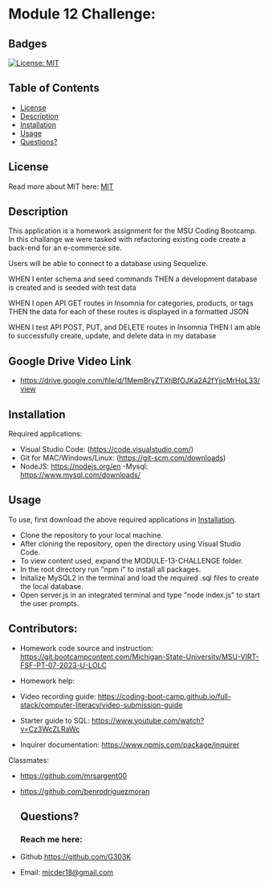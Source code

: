 # Module 12 Challenge:

## Badges

[![License: MIT](https://img.shields.io/badge/License-MIT-yellow.svg)](https://opensource.org/licenses/MIT)

## Table of Contents

- [License](#license)
- [Description](#description)
- [Installation](#installation)
- [Usage](#usage)
- [Questions?](#questions)

## License

Read more about MIT here:
[MIT](https://opensource.org/licenses/MIT)

## Description

This application is a homework assignment for the MSU Coding Bootcamp.
In this challange we were tasked with refactoring existing code create a back-end for an e-commerce site.

Users will be able to connect to a database using Sequelize.

WHEN I enter schema and seed commands
THEN a development database is created and is seeded with test data

WHEN I open API GET routes in Insomnia for categories, products, or tags
THEN the data for each of these routes is displayed in a formatted JSON

WHEN I test API POST, PUT, and DELETE routes in Insomnia
THEN I am able to successfully create, update, and delete data in my database

## Google Drive Video Link

- https://drive.google.com/file/d/1MemBryZTXtjBfOJKa2A2fYjjcMrHoL33/view

## Installation

Required applications:

- Visual Studio Code: (https://code.visualstudio.com/)
- Git for MAC/Windows/Linux: (https://git-scm.com/downloads)
- NodeJS: https://nodejs.org/en
-Mysql: https://www.mysql.com/downloads/

## Usage

To use, first download the above required applications in [Installation](#installation).

- Clone the repository to your local machine.
- After cloning the repository, open the directory using Visual Studio Code.
- To view content used, expand the MODULE-13-CHALLENGE folder.
- In the root directory run "npm i" to install all packages.
- Initalize MySQL2 in the terminal and load the required .sql files to create the local database.
- Open server.js in an integrated terminal and type "node index.js" to start the user prompts.

## Contributors:

- Homework code source and instruction: https://git.bootcampcontent.com/Michigan-State-University/MSU-VIRT-FSF-PT-07-2023-U-LOLC

- Homework help:

* Video recording guide: https://coding-boot-camp.github.io/full-stack/computer-literacy/video-submission-guide

* Starter guide to SQL: https://www.youtube.com/watch?v=Cz3WcZLRaWc

* Inquirer documentation: https://www.npmjs.com/package/inquirer


Classmates:

- https://github.com/mrsargent00
- https://github.com/benrodriguezmoran

  ## Questions?

  ### Reach me here:

- Github https://github.com/G303K
- Email: micder18@gmail.com
